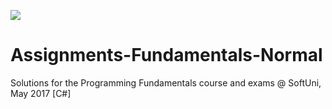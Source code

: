 <img src=http://i.imgur.com/oibgS9k.png align = "middle"></img>

# Assignments-Fundamentals-Normal
Solutions for the Programming Fundamentals course and exams @ SoftUni, May 2017 [C#] 
